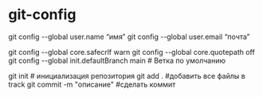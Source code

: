 # git-config
git config --global user.name “имя”
git config --global user.email “почта”

git config --global core.safecrlf warn
git config --global core.quotepath off
git config --global init.defaultBranch main # Ветка по умолчанию

git init # инициализация репозитория
git add . #добавить все файлы в track
git commit -m "описание" #сделать коммит
